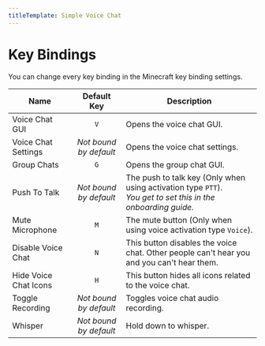 ```yaml
---
titleTemplate: Simple Voice Chat
---
```


# Key Bindings

You can change every key binding in the Minecraft key binding settings.

| Name                  |      Default Key       | Description                                                                                                      |
| --------------------- | :--------------------: | ---------------------------------------------------------------------------------------------------------------- |
| Voice Chat GUI        |          `V`           | Opens the voice chat GUI.                                                                                        |
| Voice Chat Settings   | *Not bound by default* | Opens the voice chat settings.                                                                                   |
| Group Chats           |          `G`           | Opens the group chat GUI.                                                                                        |
| Push To Talk          | *Not bound by default* | The push to talk key (Only when using activation type `PTT`).<br/>*You get to set this in the onboarding guide.* |
| Mute Microphone       |          `M`           | The mute button (Only when using voice activation type `Voice`).                                                 |
| Disable Voice Chat    |          `N`           | This button disables the voice chat. Other people can't hear you and you can't hear them.                        |
| Hide Voice Chat Icons |          `H`           | This button hides all icons related to the voice chat.                                                           |
| Toggle Recording      | *Not bound by default* | Toggles voice chat audio recording.                                                                              |
| Whisper               | *Not bound by default* | Hold down to whisper.                                                                                            |
